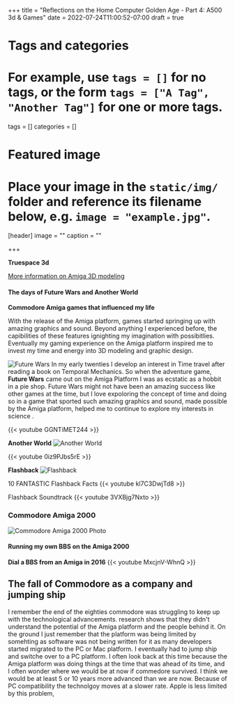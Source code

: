 +++
title = "Reflections on the Home Computer Golden Age - Part 4: A500 3d & Games"
date = 2022-07-24T11:00:52-07:00
draft = true

# Tags and categories
# For example, use `tags = []` for no tags, or the form `tags = ["A Tag", "Another Tag"]` for one or more tags.
tags = []
categories = []

# Featured image
# Place your image in the `static/img/` folder and reference its filename below, e.g. `image = "example.jpg"`.
[header]
image = ""
caption = ""

+++

**Truespace 3d**

[More information on Amiga 3D modeling](http://www.etwright.org/cghist/a3d_intro.html)


#### The days of Future Wars and Another World
**Commodore Amiga games that influenced my life**

With the release of the Amiga platform, games started springing up with amazing graphics and sound. Beyond anything I experienced before, the capibilities of these features ignighting my imagination with possibitlies. Eventually my gaming experience on the Amiga platform inspired me to invest my time and energy into 3D modeling and graphic design.

![Future Wars](/img/memorials/games/delphine-software/future-wars/futurewars-cover.jpg)
In my early twenties I develop an interest in Time travel after reading a book on Temporal Mechanics. So when the adventure game, **Future Wars** came out on the Amiga Platform I was as ecstatic as a hobbit in a pie shop. Future Wars might not have been an amazing success like other games at the time, but I love expoloring the concept of time and doing so in a game that sported such amazing graphics and sound, made possible by the Amiga platform, helped me to continue to explore my interests in science .

{{< youtube GGNTiMET244 >}}

**Another World**
![Another World](/img/memorials/games/delphine-software/another-world/anotherworld-shooting-scene.jpg)

{{< youtube 0iz9PJbs5rE >}}

**Flashback**
![Flashback](/img/memorials/games/delphine-software/flashback/flashback-in-game-screenshot.jpg)

10 FANTASTIC Flashback Facts
{{< youtube kl7C3DwjTd8 >}}

Flashback Soundtrack
{{< youtube 3VXBjg7Nxto >}}

### Commodore Amiga 2000

![Commodore Amiga 2000 Photo](/img/memorials/personal-computers/amiga2k1-1.jpg)



#### Running my own BBS on the Amiga 2000

**Dial a BBS from an Amiga in 2016**
{{< youtube MxcjnV-WhnQ >}}



## The fall of Commodore as a company and jumping ship
I remember the end of the eighties commodore was struggling to keep up with the technological advancements. research shows that they didn't understand the potential of the Amiga platform and the people behind it. On the ground I just remember that the platform was being limited by somehting as software was not being written for it as many developers started migrated to the PC or Mac platform. I eventually had to jump ship and switche over to a PC platform. I often look back at this time because the Amiga platform was doing things at the time that was ahead of its time, and I often wonder where we would be at now if commedore survived. I think we would be at least 5 or 10 years more advanced than we are now. Because of PC compatibility the technolgoy moves at a slower rate. Apple is less limited by this problem,


